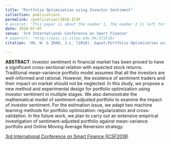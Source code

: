 ```yaml
---
title: "Portfolio Optimization using Investor Sentiment"
collection: publications
permalink: /publication/2018-ICSF
# excerpt: 'This paper is about the number 1. The number 2 is left for future work.'
date: 2018-07-07
venue: '3rd International Conference on Smart Finance'
# paperurl: 'http://epic.is.cityu.edu.hk/ICSF18/'
citation: 'HU, W. & ZHAO, J.L. (2018). &quot;Portfolio Optimization using Investor Sentiment.&quot; 3rd International Conference on Smart Finance (ICSF2018)'

---
```


**ABSTRACT**: Investor sentiment in financial market has been proved to have a significant cross-sectional relation with expected stock returns. Traditional mean-variance portfolio model assumes that all the investors are well-informed and rational. However, the existence of sentiment traders and their impact on market should not be neglected. In this study, we propose a new method and experimental design for portfolio optimization using investor sentiment in multiple stages. We also demonstrate the mathematical model of sentiment-adjusted portfolio to examine the impact of investor sentiment. For the estimation issue, we adapt two machine learning methods for portfolio optimization: regularization and cross-validation. In the future work, we plan to carry out an extensive empirical investigation of sentiment-adjusted portfolio against mean-variance portfolio and Online Moving Average Reversion strategy.

[3rd International Conference on Smart Finance (ICSF2018)](http://epic.is.cityu.edu.hk/ICSF18/)